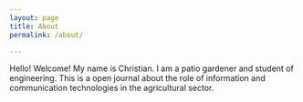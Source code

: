 ```yaml
---
layout: page
title: About
permalink: /about/

---
```


Hello! Welcome! My name is Christian. I am a patio gardener and student of engineering. This is a open journal about the role of information and communication technologies in the agricultural sector. 
